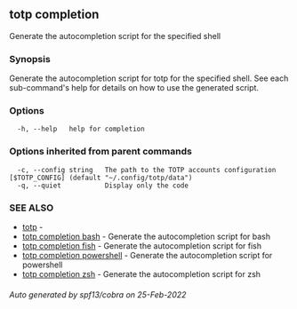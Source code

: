 ## totp completion

Generate the autocompletion script for the specified shell

### Synopsis

Generate the autocompletion script for totp for the specified shell.
See each sub-command's help for details on how to use the generated script.


### Options

```
  -h, --help   help for completion
```

### Options inherited from parent commands

```
  -c, --config string   The path to the TOTP accounts configuration [$TOTP_CONFIG] (default "~/.config/totp/data")
  -q, --quiet           Display only the code
```

### SEE ALSO

* [totp](totp.md)	 - 
* [totp completion bash](totp_completion_bash.md)	 - Generate the autocompletion script for bash
* [totp completion fish](totp_completion_fish.md)	 - Generate the autocompletion script for fish
* [totp completion powershell](totp_completion_powershell.md)	 - Generate the autocompletion script for powershell
* [totp completion zsh](totp_completion_zsh.md)	 - Generate the autocompletion script for zsh

###### Auto generated by spf13/cobra on 25-Feb-2022
